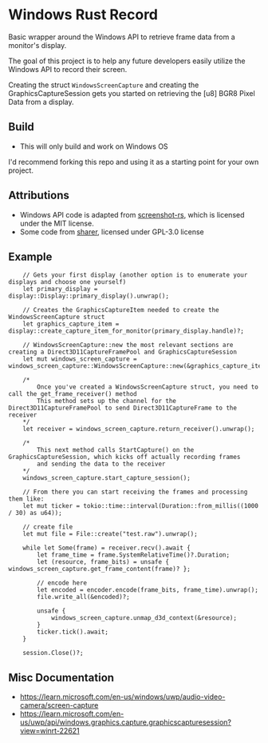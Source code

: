 # Windows Rust Record
Basic wrapper around the Windows API to retrieve frame data from a monitor's display.

The goal of this project is to help any future developers easily utilize the Windows API to record their screen.

Creating the struct `WindowsScreenCapture` and creating the GraphicsCaptureSession gets you started on retrieving the [u8] BGR8 Pixel Data from a display.

## Build
* This will only build and work on Windows OS

I'd recommend forking this repo and using it as a starting point for your own project.

## Attributions
* Windows API code is adapted from [screenshot-rs](https://github.com/robmikh/screenshot-rs), which is licensed under the MIT license.
* Some code from [sharer](https://github.com/mira-screen-share/sharer), licensed under GPL-3.0 license


## Example
```
    // Gets your first display (another option is to enumerate your displays and choose one yourself)
    let primary_display = display::Display::primary_display().unwrap();

    // Creates the GraphicsCaptureItem needed to create the WindowsScreenCapture struct
    let graphics_capture_item = display::create_capture_item_for_monitor(primary_display.handle)?;
    
    // WindowsScreenCapture::new the most relevant sections are creating a Direct3D11CaptureFramePool and GraphicsCaptureSession 
    let mut windows_screen_capture = windows_screen_capture::WindowsScreenCapture::new(&graphics_capture_item)?;
    
    /*
        Once you've created a WindowsScreenCapture struct, you need to call the get_frame_receiver() method
        This method sets up the channel for the Direct3D11CaptureFramePool to send Direct3D11CaptureFrame to the receiver
    */
    let receiver = windows_screen_capture.return_receiver().unwrap();

    /*
        This next method calls StartCapture() on the GraphicsCaptureSession, which kicks off actually recording frames
        and sending the data to the receiver
    */
    windows_screen_capture.start_capture_session();

    // From there you can start receiving the frames and processing them like:
    let mut ticker = tokio::time::interval(Duration::from_millis((1000 / 30) as u64));
    
    // create file
    let mut file = File::create("test.raw").unwrap();

    while let Some(frame) = receiver.recv().await {
        let frame_time = frame.SystemRelativeTime()?.Duration;
        let (resource, frame_bits) = unsafe { windows_screen_capture.get_frame_content(frame)? };

        // encode here
        let encoded = encoder.encode(frame_bits, frame_time).unwrap();
        file.write_all(&encoded)?;

        unsafe {
            windows_screen_capture.unmap_d3d_context(&resource);
        }
        ticker.tick().await;
    }

    session.Close()?;
```

## Misc Documentation
* https://learn.microsoft.com/en-us/windows/uwp/audio-video-camera/screen-capture
* https://learn.microsoft.com/en-us/uwp/api/windows.graphics.capture.graphicscapturesession?view=winrt-22621
